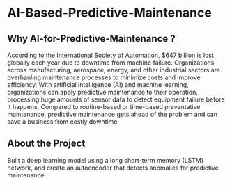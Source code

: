 # AI-Based-Predictive-Maintenance

## Why AI-for-Predictive-Maintenance ?
According to the International Society of Automation, $647 billion is lost globally each year due to downtime from machine failure. Organizations across manufacturing, aerospace, energy, and other industrial sectors are overhauling maintenance processes to minimize costs and improve efficiency. With artificial intelligence (AI) and machine learning, organizations can apply predictive maintenance to their operation, processing huge amounts of sensor data to detect equipment failure before it happens. Compared to routine-based or time-based preventative maintenance, predictive maintenance gets ahead of the problem and can save a business from costly downtime

## About the Project
Built a deep learning model using a long short-term memory (LSTM) network, and create an autoencoder that detects anomalies for predictive maintenance.
